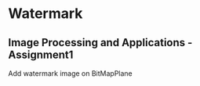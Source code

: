 # Watermark

## Image Processing and Applications - Assignment1

Add watermark image on BitMapPlane
